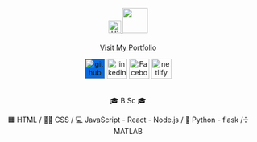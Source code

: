 
<p align="center">
<a href="https://shira-shahar.netlify.app/">
 <img src="https://ik.imagekit.io/mtbrfqmmh/sdsdsds-removebg-preview_82Pzq_GV7.png?ik-sdk-version=javascript-1.4.3&updatedAt=1663881312407"  height='25' alt="Hi I'm Shira" /> 
</a>
 <img src="https://cdn3.emoji.gg/emojis/7757-kirbysignhi.gif"  height='50'  />
   </br>
    </br>
 <a href="https://shira-shahar.netlify.app/"> Visit My Portfolio </a>
</p>




<div align="center">
<a href="https://github.com/shira1008"><img src='https://cdn.jsdelivr.net/npm/simple-icons@3.0.1/icons/github.svg' alt='github' height='40' style="background:#0969DA" ></a>
 <a href="https://www.linkedin.com/in/shira-shahar-8823b7242/"><img src='https://cdn.jsdelivr.net/npm/simple-icons@3.0.1/icons/linkedin.svg' alt='linkedin' height='40'></a>
  <a href="https://www.facebook.com/shira.shahar/"><img src='https://cdn.jsdelivr.net/npm/simple-icons@3.0.1/icons/facebook.svg' alt='Facebook' height='40'></a>
   <a href="https://app.netlify.com/teams/shaharshira1008/overview?_ga=2.65587502.184164055.1662908090-225454543.1658744394"><img src='https://cdn.jsdelivr.net/npm/simple-icons@3.0.1/icons/netlify.svg' alt='netlify' height='40'></a>
 
 
</div>
</br>

<p align="center">
🎓 B.Sc 🎓 
 </p>

<p align="center">
 🟧 HTML /  💅🏽 CSS / 💻 JavaScript - React - Node.js / 🐍 Python - flask /➗ MATLAB

 

 

   </p>
  
   
##










<!--
**shira1008/shira1008** is a ✨ _special_ ✨ repository because its `README.md` (this file) appears on your GitHub profile.

Here are some ideas to get you started:

- 🔭 I’m currently working on ...
- 🌱 I’m currently learning ...
- 👯 I’m looking to collaborate on ...
- 🤔 I’m looking for help with ...
- 💬 Ask me about ...
- 📫 How to reach me: ...
- 😄 Pronouns: ...
- ⚡ Fun fact: ...

 ## Skills and Experience:
  -  👩🏽‍🔬 B.Sc 
  -  </> HTML
  -  💅🏽 CSS
  -  💻 JS 
  -  🐍 PYTHON
  -  ➕ MATLAB

stats:
![Anurag's GitHub stats](https://github-readme-stats.vercel.app/api?username=shira1008&hide=contribs,prs)


lang:
[![Top Langs](https://github-readme-stats.vercel.app/api/top-langs/?username=shira1008)](https://github.com/anuraghazra/github-readme-stats)

pics linkdin etc:
 [<img src='https://cdn.jsdelivr.net/npm/simple-icons@3.0.1/icons/github.svg' alt='github' height='40'>](https://github.com/shira1008) [<img      src='https://cdn.jsdelivr.net/npm/simple-icons@3.0.1/icons/linkedin.svg' alt='linkedin' height='40'>](https://www.linkedin.com/in/shira-shahar-8823b7242/)  [<img src='https://cdn.jsdelivr.net/npm/simple-icons@3.0.1/icons/netlify.svg' alt='netlify' height='40'>](https://app.netlify.com/teams/shaharshira1008/overview?_ga=2.65587502.184164055.1662908090-225454543.1658744394)
-->



